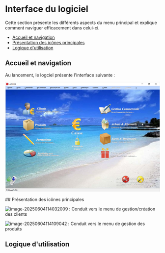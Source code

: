 # Interface du logiciel

Cette section présente les différents aspects du menu principal et explique comment naviguer efficacement dans celui-ci.

- [Accueil et navigation](#accueil-et-navigation)
- [Présentation des icônes principales](#pres)
- [Logique d'utilisation](#logique-d'utilisation)

## Accueil et navigation

Au lancement, le logciel présente l'interface suivante : 

![](img/ecranAccueil.png)







<a id="pres"></a>

## Présentation des icônes principales

![image-20250604114032009](../../documentation/docs/img/image-20250604114032009.png) : Conduit vers le menu de gestion/création des clients

![image-20250604114109042](../../documentation/docs/img/image-20250604114109042.png) : Conduit vers le menu de gestion des produits



## Logique d'utilisation



